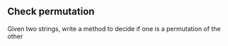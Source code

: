 ## Check permutation
Given two strings, write a method to decide if one is a permutation of the other
